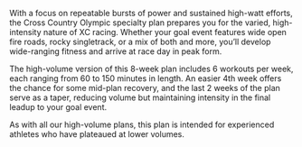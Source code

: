 With a focus on repeatable bursts of power and sustained high-watt efforts, the Cross Country Olympic specialty plan prepares you for the varied, high-intensity nature of XC racing. Whether your goal event features wide open fire roads, rocky singletrack, or a mix of both and more, you’ll develop wide-ranging fitness and arrive at race day in peak form.

The high-volume version of this 8-week plan includes 6 workouts per week, each ranging from 60 to 150 minutes in length. An easier 4th week offers the chance for some mid-plan recovery, and the last 2 weeks of the plan serve as a taper, reducing volume but maintaining intensity in the final leadup to your goal event. 

As with all our high-volume plans, this plan is intended for experienced athletes who have plateaued at lower volumes.